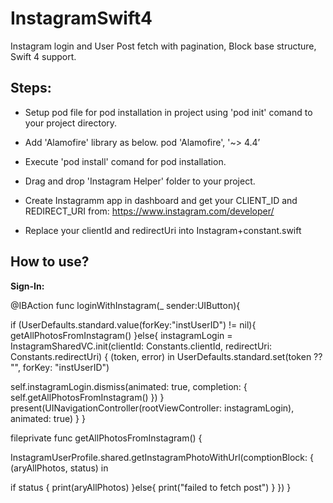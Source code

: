 # InstagramSwift4
Instagram login and User Post fetch with pagination, Block base structure, Swift 4 support.

## Steps:

- Setup pod file for pod installation in project using 'pod init' comand to your project directory.
- Add 'Alamofire' library as below.
    pod 'Alamofire', '~> 4.4’
    
- Execute 'pod install' comand for pod installation.
- Drag and drop 'Instagram Helper' folder to your project.
- Create Instagramm app in dashboard and get your CLIENT_ID and REDIRECT_URI from: https://www.instagram.com/developer/
- Replace your clientId and redirectUri into Instagram+constant.swift


## How to use?

**Sign-In:**

@IBAction func loginWithInstagram(_ sender:UIButton){

if (UserDefaults.standard.value(forKey:"instUserID") != nil){
getAllPhotosFromInstagram()
}else{
instagramLogin = InstagramSharedVC.init(clientId: Constants.clientId, redirectUri: Constants.redirectUri) { (token, error) in
UserDefaults.standard.set(token ?? "", forKey: "instUserID")

self.instagramLogin.dismiss(animated: true, completion: {
self.getAllPhotosFromInstagram()
})
}
present(UINavigationController(rootViewController: instagramLogin), animated: true)
}
}

fileprivate func getAllPhotosFromInstagram() {

InstagramUserProfile.shared.getInstagramPhotoWithUrl(comptionBlock: { (aryAllPhotos, status) in

if status {
print(aryAllPhotos)
}else{
print("failed to fetch post")
}
})
}

